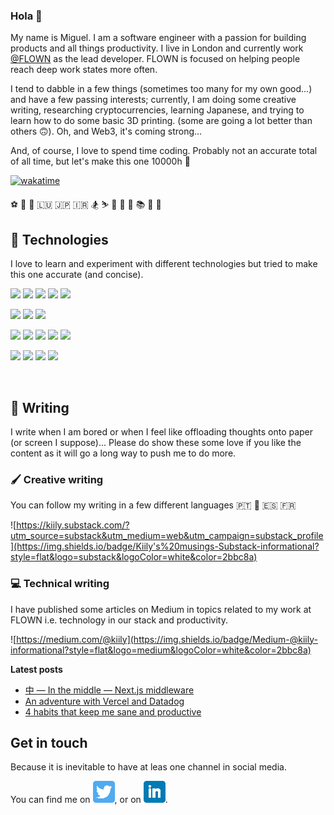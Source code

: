 ### Hola 👋

<!--
**kiily/kiily** is a ✨ _special_ ✨ repository because its `README.md` (this file) appears on your GitHub profile.

Here are some ideas to get you started:

- 🔭 I’m currently working on ...
- 🌱 I’m currently learning ...
- 👯 I’m looking to collaborate on ...
- 🤔 I’m looking for help with ...
- 💬 Ask me about ...
- 📫 How to reach me: ...
- 😄 Pronouns: ...
- ⚡ Fun fact: ...
-->

My name is Miguel. I am a software engineer with a passion for building products and all things productivity. I live in London and currently work [@FLOWN](https://flown.com) as the lead developer. FLOWN is focused on helping people reach deep work states more often.

I tend to dabble in a few things (sometimes too many for my own good...) and have a few passing interests; currently, I am doing some creative writing, researching cryptocurrencies, learning Japanese, and trying to learn how to do some basic 3D printing. (some are going a lot better than others 🙃). Oh, and Web3, it's coming strong...

And, of course, I love to spend time coding. Probably not an accurate total of all time, but let's make this one 10000h 👀

[![wakatime](https://wakatime.com/badge/user/bd675a16-0d77-446b-a8fe-360d47b2067f.svg)](https://wakatime.com/@bd675a16-0d77-446b-a8fe-360d47b2067f)


⚽️ 🎾 🏓 🇱🇺 🇯🇵 🇮🇷 🏂 ⛷ 🚀 💭 🧠 📚 🐝 🐧

<!-- 
![GitHub followers](https://img.shields.io/github/followers/kiily?style=social)

![GitHub User's stars](https://img.shields.io/github/stars/kiily?style=social) 
-->


## 🧪 Technologies

I love to learn and experiment with different technologies but tried to make this one accurate (and concise).

![](https://img.shields.io/badge/Code-Typescript-informational?style=flat&logo=typescript&logoColor=white&color=2bbc8a)
![](https://img.shields.io/badge/Code-JavaScript-informational?style=flat&logo=javascript&logoColor=white&color=2bbc8a)
![](https://img.shields.io/badge/Code-React-informational?style=flat&logo=react&logoColor=white&color=2bbc8a)
![](https://img.shields.io/badge/Code-Python-informational?style=flat&logo=python&logoColor=white&color=2bbc8a)
![](https://img.shields.io/badge/Code-Bash-informational?style=flat&logo=gnu-bash&logoColor=white&color=2bbc8a)

![](https://img.shields.io/badge/Framework-Next.js-informational?style=flat&logo=next.js&logoColor=white&color=2bbc8a)
![](https://img.shields.io/badge/Framework-Angular-informational?style=flat&logo=angular&logoColor=white&color=2bbc8a)
![](https://img.shields.io/badge/Framework-Flutter-informational?style=flat&logo=flutter&logoColor=white&color=2bbc8a)

![](https://img.shields.io/badge/Tools-MongoDB-informational?style=flat&logo=mongodb&logoColor=white&color=2bbc8a)
![](https://img.shields.io/badge/Tools-PostgreSQL-informational?style=flat&logo=postgresql&logoColor=white&color=2bbc8a)
![](https://img.shields.io/badge/Tools-Docker-informational?style=flat&logo=docker&logoColor=white&color=2bbc8a)
![](https://img.shields.io/badge/Tools-Kubernetes-informational?style=flat&logo=kubernetes&logoColor=white&color=2bbc8a)
![](https://img.shields.io/badge/Tools-Datadog-informational?style=flat&logo=datadog&logoColor=white&color=2bbc8a)
<!-- ![](https://img.shields.io/badge/Tools-Segment-informational?style=flat&logo=segment&logoColor=white&color=2bbc8a) -->

![](https://img.shields.io/badge/Cloud-Vercel-informational?style=flat&logo=vercel&logoColor=white&color=2bbc8a)
![](https://img.shields.io/badge/Cloud-Digital_Ocean-informational?style=flat&logo=digitalocean&logoColor=white&color=2bbc8a)
![](https://img.shields.io/badge/Cloud-AWS-informational?style=flat&logo=amazon&logoColor=white&color=2bbc8a)
![](https://img.shields.io/badge/Cloud-Bitrise-informational?style=flat&logo=bitrise&logoColor=white&color=2bbc8a)

<!-- [![kiily's wakatime stats](https://github-readme-stats.vercel.app/api/wakatime?username=kiily)](https://github.com/anuraghazra/github-readme-stats) -->

<!-- ## ✨ Some (not so) shiny stats 

<a href="https://github.com/kiily/kiily">
<img align="center" src="https://github-readme-stats.vercel.app/api?username=kiily&show_icons=true&line_height=33&count_private=true&title_color=ffffff&text_color=c9cacc&icon_color=2bbc8a&bg_color=1d1f21" alt="kiily's GitHub Stats" />
  
</a>
<a href="https://github.com/kiily/kiily">
  <img align="center" src="https://github-readme-stats.vercel.app/api/top-langs/?username=kiily&tex&title_color=ffffff&text_color=c9cacc&icon_color=2bbc8a&bg_color=1d1f21&langs_count=4" alt="Top languages"/>
</a> -->

<br>

## 📝 Writing

I write when I am bored or when I feel like offloading thoughts onto paper (or screen I suppose)... Please do show these some love if you like the content as it will go a long way to push me to do more.

### 🖌 Creative writing

You can follow my writing in a few different languages 🇵🇹 🏴󠁧󠁢󠁥󠁮󠁧󠁿 🇪🇸 🇫🇷 

![https://kiily.substack.com/?utm_source=substack&utm_medium=web&utm_campaign=substack_profile](https://img.shields.io/badge/Kiily's%20musings-Substack-informational?style=flat&logo=substack&logoColor=white&color=2bbc8a)


### 💻 Technical writing

I have published some articles on Medium in topics related to my work at FLOWN i.e. technology in our stack and productivity.

![https://medium.com/@kiily](https://img.shields.io/badge/Medium-@kiily-informational?style=flat&logo=medium&logoColor=white&color=2bbc8a)

**Latest posts**

- [中 — In the middle — Next.js middleware](https://medium.com/p/2bffb9f3dc2)
- [An adventure with Vercel and Datadog](https://medium.com/p/eb0d0841aecb)
- [4 habits that keep me sane and productive](https://medium.com/@kiily/4-habits-that-keep-me-sane-and-productive-69fb4c5df9a)

## Get in touch

Because it is inevitable to have at leas one channel in social media.

You can find me on [![Twitter][1.1]][1], or on [![LinkedIn][2.1]][2].

<!-- Icons -->

[1.1]: https://github.com/kiily/kiily/blob/main/assets/twitter.png?raw=true (twitter icon blue)
[2.1]: https://github.com/kiily/kiily/blob/main/assets/linkedin.png?raw=true (LinkedIn icon blue)

<!-- Links to your social media accounts -->

[1]: https://twitter.com/kiily95
[2]: https://www.linkedin.com/in/%F0%9F%90%89-miguel-marin-vermelho-09805185/

<!-- Resources -->
<!-- Icons: https://simpleicons.org/ -->
<!-- GitHub Stats: https://github.com/anuraghazra/github-readme-stats -->
<!-- Emojis: https://emojipedia.org/emoji/ -->
<!-- HTML Emojis: https://www.fileformat.info/index.htm -->
<!-- Shields: https://shields.io/ -->
<!-- Awesome GitHub Profile README: https://github.com/abhisheknaiidu/awesome-github-profile-readme -->
